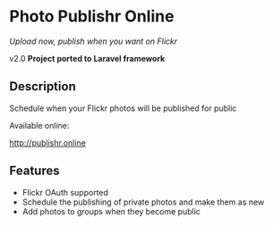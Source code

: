 Photo Publishr Online
================
_Upload now, publish when you want on Flickr_

v2.0
__Project ported to Laravel framework__

Description
-----------

Schedule when your Flickr photos will be published for public

Available online:

http://publishr.online



Features
--------


* Flickr OAuth supported
* Schedule the publishing of private photos and make them as new
* Add photos to groups when they become public


